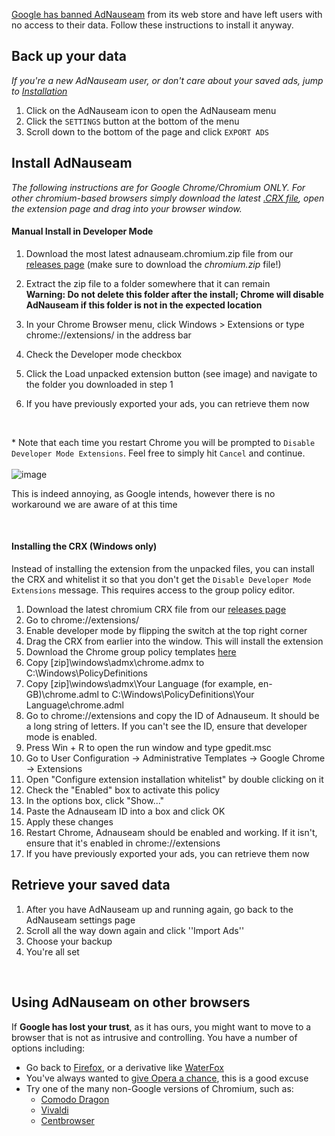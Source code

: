 [Google has banned AdNauseam](https://adnauseam.io/free-adnauseam.html) from its web store and have left users with no access to their data. Follow these instructions to install it anyway.

## Back up your data

_If you're a new AdNauseam user, or don't care about your saved ads, jump to [Installation](#install-adnauseam)_

1. Click on the AdNauseam icon to open the AdNauseam menu
2. Click the ``SETTINGS`` button at the bottom of the menu
3. Scroll down to the bottom of the page and click ``EXPORT ADS``

## Install AdNauseam

_The following instructions are for Google Chrome/Chromium ONLY. For other chromium-based browsers simply download the latest [.CRX file](https://github.com/dhowe/AdNauseam/releases/latest), open the extension page and drag into your browser window._

#### Manual Install in Developer Mode
1. Download the most latest adnauseam.chromium.zip file from our [releases page](https://github.com/dhowe/AdNauseam/releases/latest) (make sure to download the _chromium.zip_ file!)
2. Extract the zip file to a folder somewhere that it can remain  
**Warning: Do not delete this folder after the install; Chrome will disable AdNauseam if this folder is not in the expected location**

3. In your Chrome Browser menu, click Windows > Extensions or type chrome://extensions/ in the address bar  
4. Check the Developer mode checkbox  
5. Click the Load unpacked extension button (see image) and navigate to the folder you downloaded in step 1  
6. If you have previously exported your ads, you can retrieve them now  

<br>

*&nbsp;Note that each time you restart Chrome you will be prompted to ``Disable Developer Mode Extensions``. Feel free to simply hit ``Cancel`` and continue.<br/>  
![image](https://cloud.githubusercontent.com/assets/27123/21674871/5041d6c6-d338-11e6-9112-9dcebb5553e6.png)

This is indeed annoying, as Google intends, however there is no workaround we are aware of at this time

<br>

#### Installing the CRX (Windows only)

Instead of installing the extension from the unpacked files, you can install the CRX and whitelist it so that you don't get the ``Disable Developer Mode Extensions`` message. This requires access to the group policy editor.

1. Download the latest chromium CRX file from our [releases page](https://github.com/dhowe/AdNauseam/releases/latest)
2. Go to chrome://extensions/
3. Enable developer mode by flipping the switch at the top right corner
4. Drag the CRX from earlier into the window. This will install the extension
5. Download the Chrome group policy templates [here](http://dl.google.com/dl/edgedl/chrome/policy/policy_templates.zip)
6. Copy [zip]\windows\admx\chrome.admx to C:\Windows\PolicyDefinitions
7. Copy [zip]\windows\admx\Your Language (for example, en-GB)\chrome.adml to C:\Windows\PolicyDefinitions\Your Language\chrome.adml
8. Go to chrome://extensions and copy the ID of Adnauseum. It should be a long string of letters. If you can't see the ID, ensure that developer mode is enabled.
9. Press Win + R to open the run window and type gpedit.msc
10. Go to User Configuration -> Administrative Templates -> Google Chrome -> Extensions
11. Open "Configure extension installation whitelist" by double clicking on it
12. Check the "Enabled" box to activate this policy
13. In the options box, click "Show..."
14. Paste the Adnauseam ID into a box and click OK
15. Apply these changes
16. Restart Chrome, Adnauseam should be enabled and working. If it isn't, ensure that it's enabled in chrome://extensions
17. If you have previously exported your ads, you can retrieve them now 

## Retrieve your saved data

1. After you have AdNauseam up and running again, go back to the AdNauseam settings page
1. Scroll all the way down again and click ''Import Ads''
1. Choose your backup
1. You're all set

<br>

## Using AdNauseam on other browsers

If __Google has lost your trust__, as it has ours, you might want to move to a browser that is not as intrusive and controlling. You have a number of options including:

* Go back to [Firefox](https://getfirefox.com), or a derivative like [WaterFox](https://www.waterfoxproject.org/)
* You've always wanted to [give Opera a chance](https://opera.com), this is a good excuse
* Try one of the many non-Google versions of Chromium, such as:
    * [Comodo Dragon](https://www.comodo.com/home/browsers-toolbars/browser.php)
    * [Vivaldi](http://www.vivaldi.com/)
    * [Centbrowser](https://www.centbrowser.com/)